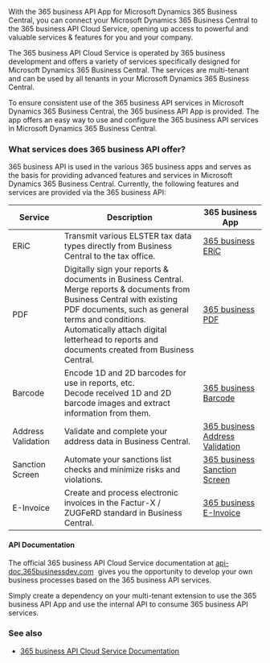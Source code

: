 With the 365 business API App for Microsoft Dynamics 365 Business Central, you can connect your Microsoft Dynamics 365 Business Central to the 365 business API Cloud Service, opening up access to powerful and valuable services & features for you and your company.

The 365 business API Cloud Service is operated by 365 business development and offers a variety of services specifically designed for Microsoft Dynamics 365 Business Central. The services are multi-tenant and can be used by all tenants in your Microsoft Dynamics 365 Business Central.

To ensure consistent use of the 365 business API services in Microsoft Dynamics 365 Business Central, the 365 business API App is provided. The app offers an easy way to use and configure the 365 business API services in Microsoft Dynamics 365 Business Central.

### What services does 365 business API offer?

365 business API is used in the various 365 business apps and serves as the basis for providing advanced features and services in Microsoft Dynamics 365 Business Central.
Currently, the following features and services are provided via the 365 business API:

| Service | Description | 365 business App |
| --- | --- | --- |
| ERiC | Transmit various ELSTER tax data types directly from Business Central to the tax office. | [365 business ERiC](../365-business-eric) |
| PDF | Digitally sign your reports & documents in Business Central.<br>Merge reports & documents from Business Central with existing PDF documents, such as general terms and conditions.<br>Automatically attach digital letterhead to reports and documents created from Business Central. | [365 business PDF](../365-business-pdf) |
| Barcode | Encode 1D and 2D barcodes for use in reports, etc.<br>Decode received 1D and 2D barcode images and extract information from them. | [365 business Barcode](../365-business-barcode) |
| Address Validation | Validate and complete your address data in Business Central. | [365 business Address Validation](../365-business-address-validation) |
| Sanction Screen | Automate your sanctions list checks and minimize risks and violations. | [365 business Sanction Screen](../365-business-sanction-screen) |
| E-Invoice | Create and process electronic invoices in the Factur-X / ZUGFeRD standard in Business Central. | [365 business E-Invoice](../365-business-e-invoice) |

#### API Documentation
The official 365 business API Cloud Service documentation at [api-doc.365businessdev.com<i class="fa-solid fa-up-right-from-square" style="font-size: x-small; vertical-align: super; margin-left: 5px;"></i>](https://api-doc.365businessdev.com) gives you the opportunity to develop your own business processes based on the 365 business API services.

Simply create a dependency on your multi-tenant extension to use the 365 business API App and use the internal API to consume 365 business API services.

### See also
- [365 business API Cloud Service Documentation<i class="fa-solid fa-up-right-from-square" style="font-size: x-small; vertical-align: super; margin-left: 5px;"></i>](https://api-doc.365businessdev.com)
